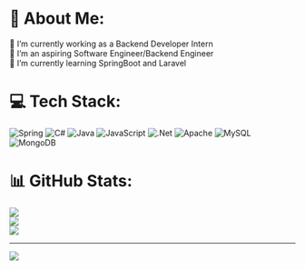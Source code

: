 # 💫 About Me:
🔭 I’m currently working as a Backend Developer Intern<br>👯 I’m an aspiring Software Engineer/Backend Engineer<br>🌱 I’m currently learning SpringBoot and Laravel<br>


# 💻 Tech Stack:
![Spring](https://img.shields.io/badge/spring-%236DB33F.svg?style=for-the-badge&logo=spring&logoColor=white) ![C#](https://img.shields.io/badge/c%23-%23239120.svg?style=for-the-badge&logo=csharp&logoColor=white) ![Java](https://img.shields.io/badge/java-%23ED8B00.svg?style=for-the-badge&logo=openjdk&logoColor=white) ![JavaScript](https://img.shields.io/badge/javascript-%23323330.svg?style=for-the-badge&logo=javascript&logoColor=%23F7DF1E) ![.Net](https://img.shields.io/badge/.NET-5C2D91?style=for-the-badge&logo=.net&logoColor=white) ![Apache](https://img.shields.io/badge/apache-%23D42029.svg?style=for-the-badge&logo=apache&logoColor=white) ![MySQL](https://img.shields.io/badge/mysql-4479A1.svg?style=for-the-badge&logo=mysql&logoColor=white) ![MongoDB](https://img.shields.io/badge/MongoDB-%234ea94b.svg?style=for-the-badge&logo=mongodb&logoColor=white)
# 📊 GitHub Stats:
![](https://github-readme-stats.vercel.app/api?username=kiotsukettene&theme=dark&hide_border=false&include_all_commits=true&count_private=true)<br/>
![](https://nirzak-streak-stats.vercel.app/?user=kiotsukettene&theme=dark&hide_border=false)<br/>
![](https://github-readme-stats.vercel.app/api/top-langs/?username=kiotsukettene&theme=dark&hide_border=false&include_all_commits=true&count_private=true&layout=compact)

---
[![](https://visitcount.itsvg.in/api?id=kiotsukettene&icon=0&color=0)](https://visitcount.itsvg.in)

<!-- Proudly created with GPRM ( https://gprm.itsvg.in ) -->
